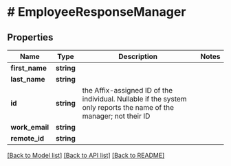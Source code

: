 # # EmployeeResponseManager

## Properties

Name | Type | Description | Notes
------------ | ------------- | ------------- | -------------
**first_name** | **string** |  |
**last_name** | **string** |  |
**id** | **string** | the Affix-assigned ID of the individual. Nullable if the system only reports the name of the manager; not their ID |
**work_email** | **string** |  |
**remote_id** | **string** |  |

[[Back to Model list]](../../README.md#models) [[Back to API list]](../../README.md#endpoints) [[Back to README]](../../README.md)
